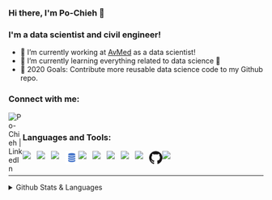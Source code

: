 ### Hi there, I'm Po-Chieh 👋

### I'm a data scientist and civil engineer!

- 🔭 I’m currently working at [AvMed][website] as a data scientist!
- 🌱 I’m currently learning everything related to data science 🤣
- 🥅 2020 Goals: Contribute more reusable data science code to my Github repo.

### Connect with me:

[<img align="left" alt="Po-Chieh | LinkedIn" width="28px" src="https://cdn.jsdelivr.net/npm/simple-icons@v3/icons/linkedin.svg" />][linkedin]

<br />

### Languages and Tools:

[<img align="left" width="28" src="https://cdn.jsdelivr.net/npm/simple-icons@v3/icons/visualstudiocode.svg" />][vscode]
[<img align="left" width="28" src="https://cdn.jsdelivr.net/npm/simple-icons@v3/icons/jupyter.svg" />][jupyter]
[<img align="left" width="28" src="https://cdn.jsdelivr.net/npm/simple-icons@v3/icons/anaconda.svg" />][conda]
[<img align="left" alt="SQL" width="26px" src="https://raw.githubusercontent.com/github/explore/80688e429a7d4ef2fca1e82350fe8e3517d3494d/topics/sql/sql.png" />][sql]
[<img align="left" width="28" src="https://cdn.jsdelivr.net/npm/simple-icons@v3/icons/python.svg" />][python]
[<img align="left" width="28" src="https://cdn.jsdelivr.net/npm/simple-icons@v3/icons/pandas.svg" />][pandas]
[<img align="left" width="28" hex = "#FF6F00" src="https://cdn.jsdelivr.net/npm/simple-icons@v3/icons/tensorflow.svg" />][tensorflow]
[<img align="left" width="28" hex = "#FF6F00" src="https://cdn.jsdelivr.net/npm/simple-icons@v3/icons/pytorch.svg" />][pytorch]
[<img align="left" width="28" src="https://cdn.jsdelivr.net/npm/simple-icons@v3/icons/git.svg" />][git]
[<img align="left" alt="GitHub" width="26px" src="https://raw.githubusercontent.com/github/explore/78df643247d429f6cc873026c0622819ad797942/topics/github/github.png" />][github]
[<img align="left" width="28" hex = "#FF6F00" src="https://cdn.jsdelivr.net/npm/simple-icons@v3/icons/microsoftoffice.svg" />][office]

<br />
<br />

---
<details>
<summary>Github Stats & Languages</summary>
<img align="left" alt="Github Stats" src="https://github-readme-stats.vercel.app/api?username=pochiehliu&show_icons=true&hide_border=true" />
</details>

[website]: https://www.avmed.org
[linkedin]: https://www.linkedin.com/in/pochiehliu/
[vscode]: https://code.visualstudio.com/
[sql]: https://www.oracle.com/database/technologies/appdev/sql.html
[git]: https://git-scm.com/
[github]: https://github.com/
[pandas]: https://pandas.pydata.org/
[python]: https://python.org
[tensorflow]: https://www.tensorflow.org/
[jupyter]: https://jupyter.org/
[pytorch]: https://pytorch.org
[office]: https://www.office.com/
[conda]: https://anaconda.org/
